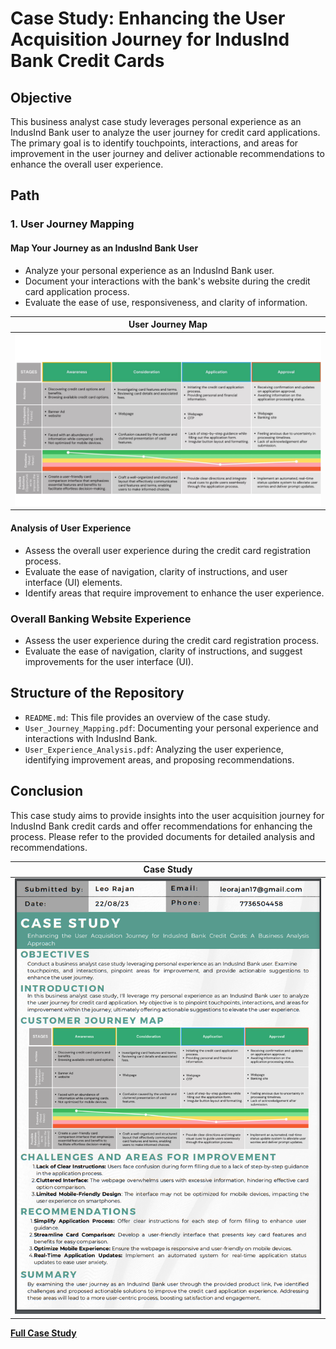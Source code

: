 # Case Study: Enhancing the User Acquisition Journey for IndusInd Bank Credit Cards

## Objective
This business analyst case study leverages personal experience as an IndusInd Bank user to analyze the user journey for credit card applications. The primary goal is to identify touchpoints, interactions, and areas for improvement in the user journey and deliver actionable recommendations to enhance the overall user experience.

## Path

### 1. User Journey Mapping

#### Map Your Journey as an IndusInd Bank User
- Analyze your personal experience as an IndusInd Bank user.
- Document your interactions with the bank's website during the credit card application process.
- Evaluate the ease of use, responsiveness, and clarity of information.

|User Journey Map|
|:-:|
|![First Image](https://github.com/leo7736/Case_Study/blob/main/Whiteboard.jpg)|

#### Analysis of User Experience
- Assess the overall user experience during the credit card registration process.
- Evaluate the ease of navigation, clarity of instructions, and user interface (UI) elements.
- Identify areas that require improvement to enhance the user experience.

### Overall Banking Website Experience
- Assess the user experience during the credit card registration process.
- Evaluate the ease of navigation, clarity of instructions, and suggest improvements for the user interface (UI).

## Structure of the Repository
- `README.md`: This file provides an overview of the case study.
- `User_Journey_Mapping.pdf`: Documenting your personal experience and interactions with IndusInd Bank.
- `User_Experience_Analysis.pdf`: Analyzing the user experience, identifying improvement areas, and proposing recommendations.

## Conclusion
This case study aims to provide insights into the user acquisition journey for IndusInd Bank credit cards and offer recommendations for enhancing the process. Please refer to the provided documents for detailed analysis and recommendations.

|Case Study|
|:-:|
|![First Image](https://github.com/leo7736/Case_Study/blob/main/case_study.png)|

**[Full Case Study](https://github.com/leo7736/Case_Study/blob/main/Case_Study_Leo_Rajan.pdf)**


